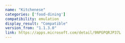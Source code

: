 ```yaml
---
name: "Kitchenese"
categories: ['food-dining']
compatibility: emulation
display_result: "Compatible"
version_from: "1.1.3.0"
link: https://apps.microsoft.com/detail/9NPGPQRJP37L
---
```

